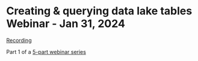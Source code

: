 # Creating & querying data lake tables Webinar - Jan 31, 2024

[Recording](https://www.starburst.io/resources/creating-querying-data-lake-tables-on-demand/)

Part 1 of a [5-part webinar series](https://www.starburst.io/info/trino-starburst-training-series-on-demand/)

